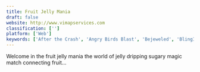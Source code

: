 ```yaml
---
title: Fruit Jelly Mania
draft: false 
website: http://www.vimapservices.com
classification: ['']
platform: ['Web']
keywords: ['After the Crash', 'Angry Birds Blast', 'Bejeweled', 'BlingItOn', 'Bubble Witch Saga', 'Candy Busters', 'Candy Crush Jelly Saga', 'Candy Crush Saga', 'Cats Match 3', 'Clash Royale', 'CodeSignal', 'Cookie Jam', 'Farm Heroes Saga', 'Gem Gem Blitz', 'Gweled', 'Human Resource Machine', 'KDiamond', 'Monster Busters', 'Monsterz', 'Runes of Camelot', 'Small Lime', 'Toy Blast', 'Utilizer Deluxe']
---
```

Welcome in the fruit jelly mania the world of jelly dripping sugary magic match connecting fruit...